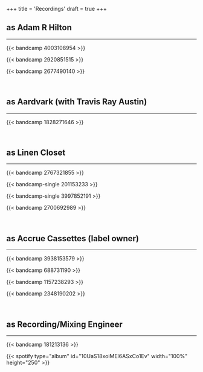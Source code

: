 +++
title = 'Recordings'
draft = true
+++

## as Adam R Hilton
---

{{< bandcamp 4003108954 >}}

{{< bandcamp 2920851515 >}}

{{< bandcamp 2677490140 >}}

&nbsp;

## as Aardvark (with Travis Ray Austin)
---
 
{{< bandcamp 1828271646 >}}

&nbsp;

## as Linen Closet
---

{{< bandcamp 2767321855 >}}

{{< bandcamp-single 201153233 >}}

{{< bandcamp-single 3997852191 >}}

{{< bandcamp 2700692989 >}}

&nbsp;

## as Accrue Cassettes (label owner)
---

{{< bandcamp 3938153579 >}}

{{< bandcamp 688731190 >}}

{{< bandcamp 1157238293 >}}

{{< bandcamp 2348190202 >}}

&nbsp;

## as Recording/Mixing Engineer
---

<!-- <iframe style="border-radius:12px" src="https://open.spotify.com/embed/album/10UaS18xoiMEl6ASxCo1Ev?utm_source=generator" width="100%" height="352" frameBorder="0" allowfullscreen="" allow="autoplay; clipboard-write; encrypted-media; fullscreen; picture-in-picture" loading="lazy"></iframe> -->

<!-- {{< spotify type="album" id="5vqILcEeCT0N1DeJBsLrGE" width="100%" height="250" >}} -->

{{< bandcamp 181213136 >}}

{{< spotify type="album" id="10UaS18xoiMEl6ASxCo1Ev" width="100%" height="250" >}}
